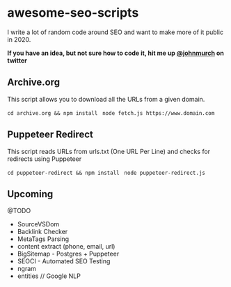 # awesome-seo-scripts

I write a lot of random code around SEO and want to make more of it public in 2020.

**If you have an idea, but not sure how to code it, hit me up [@johnmurch](https://www.twitter.com/johnmurch) on twitter**

## Archive.org
This script allows you to download all the URLs from a given domain.

``` cd archive.org && npm install ```
``` node fetch.js https://www.domain.com```

## Puppeteer Redirect
This script reads URLs from urls.txt (One URL Per Line) and checks for redirects using Puppeteer

``` cd puppeteer-redirect && npm install ```
``` node puppeteer-redirect.js```


## Upcoming
@TODO
- SourceVSDom
- Backlink Checker
- MetaTags Parsing
- content extract (phone, email, url)
- BigSitemap - Postgres + Puppeteer
- SEOCI - Automated SEO Testing
- ngram
- entities // Google NLP
